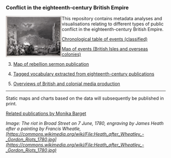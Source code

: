 ### Conflict in the eighteenth-century British Empire

<img src="/assets/GordonRiots.jpg" alt="wikimedia" width=35% align="left"> This repository contains metadata analyses and visualisations relating to different types of public conflict in the eighteenth-century British Empire.

1) [Chronological table of events (classified)](https://monikabarget.github.io/Revolts/event-table.html)

2) [Map of events (British Isles and overseas colonies)](https://monikabarget.github.io/Revolts/event-map.html)

3) [Map of rebellion sermon publication](https://monikabarget.github.io/Revolts/sermons.html)

4) [Tagged vocabulary extracted from eighteenth-century publications](https://monikabarget.github.io/Revolts/vocabulary.html)

5) [Overviews of British and colonial media production](https://monikabarget.github.io/Revolts/overviews.html)

***

Static maps and charts based on the data will subsequently be published in print. 

[Related publications by Monika Barget](https://monikabarget.github.io/Revolts/publications.html)

*Image: The riot in Broad Street on 7 June, 1780, engraving by James Heath after a painting by Francis Wheatle, [https://commons.wikimedia.org/wiki/File:Heath_after_Wheatley_-_Gordon_Riots_1780.jpg](https://commons.wikimedia.org/wiki/File:Heath_after_Wheatley_-_Gordon_Riots_1780.jpg)*
